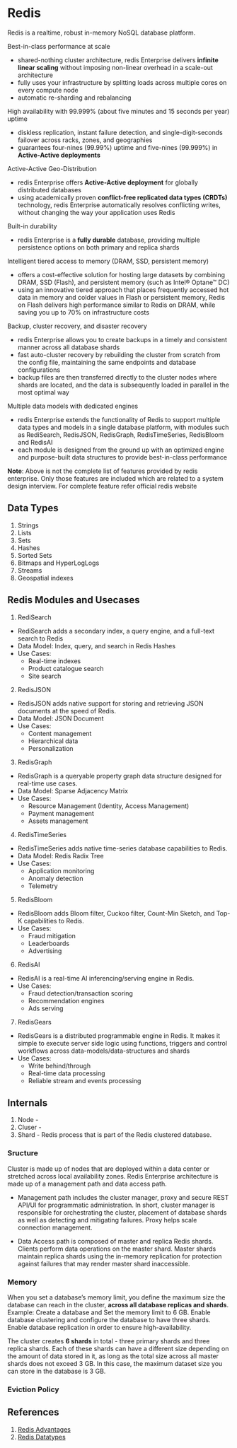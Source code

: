 # Redis

Redis is a realtime, robust in-memory NoSQL database platform.

Best-in-class performance at scale

- shared-nothing cluster architecture, redis Enterprise delivers **infinite linear scaling** without imposing non-linear overhead in a scale-out architecture
- fully uses your infrastructure by splitting loads across multiple cores on every compute node
- automatic re-sharding and rebalancing

High availability with 99.999% (about five minutes and 15 seconds per year) uptime

- diskless replication, instant failure detection, and single-digit-seconds failover across racks, zones, and geographies
- guarantees four-nines (99.99%) uptime and five-nines (99.999%) in **Active-Active deployments**

Active-Active Geo-Distribution

- redis Enterprise offers **Active-Active deployment** for globally distributed databases
- using academically proven **conflict-free replicated data types (CRDTs)** technology, redis Enterprise automatically resolves conflicting writes, without changing the way your application uses Redis

Built-in durability

- redis Enterprise is a **fully durable** database, providing multiple persistence options on both primary and replica shards

Intelligent tiered access to memory (DRAM, SSD, persistent memory)

- offers a cost-effective solution for hosting large datasets by combining DRAM, SSD (Flash), and persistent memory (such as Intel® Optane™ DC)
- using an innovative tiered approach that places frequently accessed hot data in memory and colder values in Flash or persistent memory, Redis on Flash delivers high performance similar to Redis on DRAM, while saving you up to 70% on infrastructure costs

Backup, cluster recovery, and disaster recovery

- redis Enterprise allows you to create backups in a timely and consistent manner across all database shards
- fast auto-cluster recovery by rebuilding the cluster from scratch from the config file, maintaining the same endpoints and database configurations
- backup files are then transferred directly to the cluster nodes where shards are located, and the data is subsequently loaded in parallel in the most optimal way

Multiple data models with dedicated engines

- redis Enterprise extends the functionality of Redis to support multiple data types and models in a single database platform, with modules such as RediSearch, RedisJSON, RedisGraph, RedisTimeSeries, RedisBloom and RedisAI
- each module is designed from the ground up with an optimized engine and purpose-built data structures to provide best-in-class performance

**Note**: Above is not the complete list of features provided by redis enterprise. Only those features are included which are related to a system design interview. For complete feature refer official redis website

## Data Types

1. Strings
2. Lists
3. Sets
4. Hashes
5. Sorted Sets
6. Bitmaps and HyperLogLogs
7. Streams
8. Geospatial indexes

## Redis Modules and Usecases

1. RediSearch

- RediSearch adds a secondary index, a query engine, and a full-text search to Redis
- Data Model: Index, query, and search in Redis Hashes
- Use Cases:
  - Real-time indexes
  - Product catalogue search
  - Site search

2. RedisJSON

- RedisJSON adds native support for storing and retrieving JSON documents at the speed of Redis.
- Data Model: JSON Document
- Use Cases:
  - Content management
  - Hierarchical data
  - Personalization

3. RedisGraph

- RedisGraph is a queryable property graph data structure designed for real-time use cases.
- Data Model: Sparse Adjacency Matrix
- Use Cases:
  - Resource Management (Identity, Access Management)
  - Payment management
  - Assets management

4. RedisTimeSeries

- RedisTimeSeries adds native time-series database capabilities to Redis.
- Data Model: Redis Radix Tree
- Use Cases:
  - Application monitoring
  - Anomaly detection
  - Telemetry

5. RedisBloom

- RedisBloom adds Bloom filter, Cuckoo filter, Count-Min Sketch, and Top-K capabilities to Redis.
- Use Cases:
  - Fraud mitigation
  - Leaderboards
  - Advertising

6. RedisAI

- RedisAI is a real-time AI inferencing/serving engine in Redis.
- Use Cases:
  - Fraud detection/transaction scoring
  - Recommendation engines
  - Ads serving

7. RedisGears

- RedisGears is a distributed programmable engine in Redis. It makes it simple to execute server side logic using functions, triggers and control workflows across data-models/data-structures and shards
- Use Cases:
  - Write behind/through
  - Real-time data processing
  - Reliable stream and events processing

## Internals
1. Node - 
2. Cluser - 
3. Shard - Redis process that is part of the Redis clustered database.


### Sructure
Cluster is made up of nodes that are deployed within a data center or stretched across local availability zones. Redis Enterprise architecture is made up of a management path and data access path.

- Management path includes the cluster manager, proxy and secure REST API/UI for programmatic administration. In short, cluster manager is responsible for orchestrating the cluster, placement of database shards as well as detecting and mitigating failures. Proxy helps scale connection management.

- Data Access path is composed of master and replica Redis shards. Clients perform data operations on the master shard. Master shards maintain replica shards using the in-memory replication for protection against failures that may render master shard inaccessible.


### Memory

When you set a database’s memory limit, you define the maximum size the database can reach in the cluster, **across all database replicas and shards**. Example: Create a database and Set the memory limit to 6 GB. Enable database clustering and configure the database to have three shards. Enable database replication in order to ensure high-availability.

The cluster creates **6 shards** in total - three primary shards and three replica shards. Each of these shards can have a different size depending on the amount of data stored in it, as long as the total size across all master shards does not exceed 3 GB. In this case, the maximum dataset size you can store in the database is 3 GB.

### Eviction Policy

## References

1. [Redis Advantages](https://redis.com/redis-enterprise/advantages/)
2. [Redis Datatypes](https://redis.io/docs/manual/data-types/)
